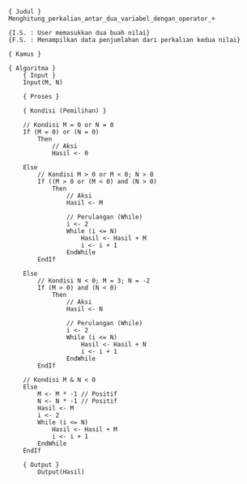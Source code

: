     { Judul }
    Menghitung_perkalian_antar_dua_variabel_dengan_operator_+

    {I.S. : User memasukkan dua buah nilai}
	{F.S. : Menampilkan data penjumlahan dari perkalian kedua nilai}

    { Kamus }
        
    { Algoritma }
        { Input }
        Input(M, N)
        
        { Proses }

        { Kondisi (Pemilihan) }
        
        // Kondisi M = 0 or N = 0
        If (M = 0) or (N = 0)
            Then
                // Aksi
                Hasil <- 0

        Else
            // Kondisi M > 0 or M < 0; N > 0
            If ((M > 0 or (M < 0) and (N > 0)
                Then
                    // Aksi
                    Hasil <- M
                    
                    // Perulangan (While)
                    i <- 2
                    While (i <= N) 
                        Hasil <- Hasil + M
                        i <- i + 1
                    EndWhile
            EndIf

        Else
            // Kondisi N < 0; M = 3; N = -2
            If (M > 0) and (N < 0)
                Then
                    // Aksi
                    Hasil <- N

                    // Perulangan (While) 
                    i <- 2
                    While (i <= N)
                        Hasil <- Hasil + N
                        i <- i + 1
                    EndWhile
            EndIf

        // Kondisi M & N < 0
        Else
            M <- M * -1 // Positif
            N <- N * -1 // Positif
            Hasil <- M
            i <- 2
            While (i <= N)
                Hasil <- Hasil + M
                i <- i + 1
            EndWhile
        EndIf

        { Output }
            Output(Hasil)